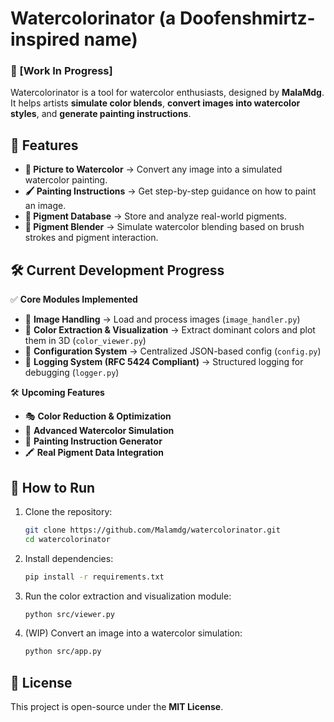 # Watercolorinator (a Doofenshmirtz-inspired name)
### 🚧 [Work In Progress]

Watercolorinator is a tool for watercolor enthusiasts, designed by **MalaMdg**.  
It helps artists **simulate color blends**, **convert images into watercolor styles**, and **generate painting instructions**.

## 🎨 Features
- **📸 Picture to Watercolor** → Convert any image into a simulated watercolor painting.
- **🖌️ Painting Instructions** → Get step-by-step guidance on how to paint an image.
- **🌈 Pigment Database** → Store and analyze real-world pigments.
- **🔬 Pigment Blender** → Simulate watercolor blending based on brush strokes and pigment interaction.

## 🛠️ Current Development Progress
✅ **Core Modules Implemented**
- 📁 **Image Handling** → Load and process images (`image_handler.py`)
- 🎨 **Color Extraction & Visualization** → Extract dominant colors and plot them in 3D (`color_viewer.py`)
- 📝 **Configuration System** → Centralized JSON-based config (`config.py`)
- 📜 **Logging System (RFC 5424 Compliant)** → Structured logging for debugging (`logger.py`)

🛠 **Upcoming Features**
- 🎭 **Color Reduction & Optimization**
- 🎨 **Advanced Watercolor Simulation**
- 📖 **Painting Instruction Generator**
- 🖍 **Real Pigment Data Integration**

## 🚀 How to Run
1. Clone the repository:
   ```sh
   git clone https://github.com/Malamdg/watercolorinator.git
   cd watercolorinator
   ```
2. Install dependencies:
    ```sh
    pip install -r requirements.txt
    ```
3. Run the color extraction and visualization module:
    ```sh
    python src/viewer.py
    ```
4. (WIP) Convert an image into a watercolor simulation:
    ```sh
    python src/app.py
    ```
## 📜 License
This project is open-source under the **MIT License**.

